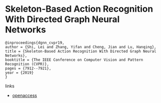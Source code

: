 # Skeleton-Based Action Recognition With Directed Graph Neural Networks

```
@inproceedings{dgnn_cvpr19,
author = {Shi, Lei and Zhang, Yifan and Cheng, Jian and Lu, Hanqing},
title = {Skeleton-Based Action Recognition With Directed Graph Neural Networks},
booktitle = {The IEEE Conference on Computer Vision and Pattern Recognition (CVPR)},
pages = {7912--7921},
year = {2019}
}
```

links
- [openaccess](http://openaccess.thecvf.com/content_CVPR_2019/html/Shi_Skeleton-Based_Action_Recognition_With_Directed_Graph_Neural_Networks_CVPR_2019_paper.html)
